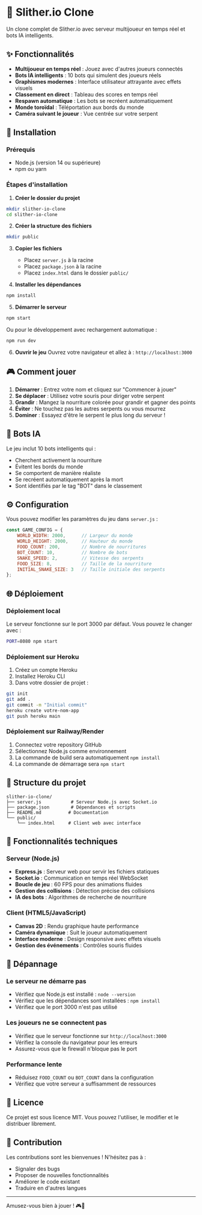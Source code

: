 # 🐍 Slither.io Clone

Un clone complet de Slither.io avec serveur multijoueur en temps réel et bots IA intelligents.

## ✨ Fonctionnalités

- **Multijoueur en temps réel** : Jouez avec d'autres joueurs connectés
- **Bots IA intelligents** : 10 bots qui simulent des joueurs réels
- **Graphismes modernes** : Interface utilisateur attrayante avec effets visuels
- **Classement en direct** : Tableau des scores en temps réel
- **Respawn automatique** : Les bots se recréent automatiquement
- **Monde toroïdal** : Téléportation aux bords du monde
- **Caméra suivant le joueur** : Vue centrée sur votre serpent

## 🚀 Installation

### Prérequis
- Node.js (version 14 ou supérieure)
- npm ou yarn

### Étapes d'installation

1. **Créer le dossier du projet**
```bash
mkdir slither-io-clone
cd slither-io-clone
```

2. **Créer la structure des fichiers**
```bash
mkdir public
```

3. **Copier les fichiers**
   - Placez `server.js` à la racine
   - Placez `package.json` à la racine
   - Placez `index.html` dans le dossier `public/`

4. **Installer les dépendances**
```bash
npm install
```

5. **Démarrer le serveur**
```bash
npm start
```

Ou pour le développement avec rechargement automatique :
```bash
npm run dev
```

6. **Ouvrir le jeu**
   Ouvrez votre navigateur et allez à : `http://localhost:3000`

## 🎮 Comment jouer

1. **Démarrer** : Entrez votre nom et cliquez sur "Commencer à jouer"
2. **Se déplacer** : Utilisez votre souris pour diriger votre serpent
3. **Grandir** : Mangez la nourriture colorée pour grandir et gagner des points
4. **Éviter** : Ne touchez pas les autres serpents ou vous mourrez
5. **Dominer** : Essayez d'être le serpent le plus long du serveur !

## 🤖 Bots IA

Le jeu inclut 10 bots intelligents qui :
- Cherchent activement la nourriture
- Évitent les bords du monde
- Se comportent de manière réaliste
- Se recréent automatiquement après la mort
- Sont identifiés par le tag "BOT" dans le classement

## ⚙️ Configuration

Vous pouvez modifier les paramètres du jeu dans `server.js` :

```javascript
const GAME_CONFIG = {
    WORLD_WIDTH: 2000,      // Largeur du monde
    WORLD_HEIGHT: 2000,     // Hauteur du monde
    FOOD_COUNT: 200,        // Nombre de nourritures
    BOT_COUNT: 10,          // Nombre de bots
    SNAKE_SPEED: 2,         // Vitesse des serpents
    FOOD_SIZE: 8,           // Taille de la nourriture
    INITIAL_SNAKE_SIZE: 3   // Taille initiale des serpents
};
```

## 🌐 Déploiement

### Déploiement local
Le serveur fonctionne sur le port 3000 par défaut. Vous pouvez le changer avec :
```bash
PORT=8080 npm start
```

### Déploiement sur Heroku
1. Créez un compte Heroku
2. Installez Heroku CLI
3. Dans votre dossier de projet :
```bash
git init
git add .
git commit -m "Initial commit"
heroku create votre-nom-app
git push heroku main
```

### Déploiement sur Railway/Render
1. Connectez votre repository GitHub
2. Sélectionnez Node.js comme environnement
3. La commande de build sera automatiquement `npm install`
4. La commande de démarrage sera `npm start`

## 🔧 Structure du projet

```
slither-io-clone/
├── server.js           # Serveur Node.js avec Socket.io
├── package.json        # Dépendances et scripts
├── README.md          # Documentation
└── public/
    └── index.html     # Client web avec interface
```

## 🎯 Fonctionnalités techniques

### Serveur (Node.js)
- **Express.js** : Serveur web pour servir les fichiers statiques
- **Socket.io** : Communication en temps réel WebSocket
- **Boucle de jeu** : 60 FPS pour des animations fluides
- **Gestion des collisions** : Détection précise des collisions
- **IA des bots** : Algorithmes de recherche de nourriture

### Client (HTML5/JavaScript)
- **Canvas 2D** : Rendu graphique haute performance
- **Caméra dynamique** : Suit le joueur automatiquement
- **Interface moderne** : Design responsive avec effets visuels
- **Gestion des événements** : Contrôles souris fluides

## 🐛 Dépannage

### Le serveur ne démarre pas
- Vérifiez que Node.js est installé : `node --version`
- Vérifiez que les dépendances sont installées : `npm install`
- Vérifiez que le port 3000 n'est pas utilisé

### Les joueurs ne se connectent pas
- Vérifiez que le serveur fonctionne sur `http://localhost:3000`
- Vérifiez la console du navigateur pour les erreurs
- Assurez-vous que le firewall n'bloque pas le port

### Performance lente
- Réduisez `FOOD_COUNT` ou `BOT_COUNT` dans la configuration
- Vérifiez que votre serveur a suffisamment de ressources

## 📝 Licence

Ce projet est sous licence MIT. Vous pouvez l'utiliser, le modifier et le distribuer librement.

## 🤝 Contribution

Les contributions sont les bienvenues ! N'hésitez pas à :
- Signaler des bugs
- Proposer de nouvelles fonctionnalités
- Améliorer le code existant
- Traduire en d'autres langues

---

Amusez-vous bien à jouer ! 🎮🐍